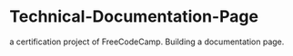 # Technical-Documentation-Page
a certification project of FreeCodeCamp. Building a documentation page.
